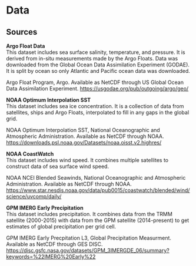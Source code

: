 # **Data**

## **Sources**
**Argo Float Data**\
This dataset includes sea surface salinity, temperature, and pressure. It is derived from in-situ measurements made by the Argo Floats. Data was downloaded from the Global Ocean Data Assimilation Experiment (GODAE). It is split by ocean so only Atlantic and Pacific ocean data was downloaded.

Argo Float Program, Argo. Available as NetCDF through US Global Ocean Data Assimilation Experiment.
https://usgodae.org/pub/outgoing/argo/geo/

**NOAA Optimum Interpolation SST**\
This dataset includes sea ice concentration. It is a collection of data from satellites, ships and Argo Floats, interpolated to fill in any gaps in the global grid.

NOAA Optimum Interpolation SST, National Oceanographic and Atmospheric Administration. Available as NetCDF through NOAA.
https://downloads.psl.noaa.gov/Datasets/noaa.oisst.v2.highres/

**NOAA CoastWatch**\
This dataset includes wind speed. It combines multiple satellites to construct data of sea surface wind speed. 

NOAA NCEI Blended Seawinds, National Oceanographic and Atmospheric Administration. Available as NetCDF through NOAA.
https://www.star.nesdis.noaa.gov/data/pub0015/coastwatch/blended/wind/science/uvcomp/daily/

**GPM IMERG Early Precipitation**\
This dataset includes precipitation. It combines data from the TRMM satellite (2000-2015) with data from the GPM satellite (2014-present) to get estimates of global precipitation per grid cell.

GPM IMERG Early Precpitation L3, Global Precipitation Measurment. Available as NetCDF through GES DISC. https://disc.gsfc.nasa.gov/datasets/GPM_3IMERGDE_06/summary?keywords=%22IMERG%20Early%22
